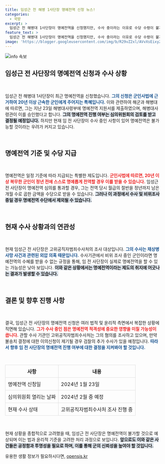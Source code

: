 ```yaml
---
title: 임성근 전 해병 1사단장 명예전역 신청 뉴스!
categories:
  - 국방
excerpt: >
  임성근 전 해병대 1사단장이 명예전역을 신청했지만, 수사 중이라는 이유로 수당 수령이 불가능할 것으로 보입니다. 현재 외압 의혹을 두고 경찰과 검찰의 검토가 이어지고 있어 그의 미래가 주목됩니다.
feature_text: >
  임성근 전 해병대 1사단장이 명예전역을 신청했지만, 수사 중이라는 이유로 수당 수령이 불가능할 것으로 보입니다. 현재 외압 의혹을 두고 경찰과 검찰의 검토가 이어지고 있어 그의 미래가 주목됩니다.
image: 'https://blogger.googleusercontent.com/img/b/R29vZ2xl/AVvXsEixyZcFfHzMRdzZMjFBmAUKJYCLCGyLL1o632UiGVXcaFdKo_bkvkuCioo0uUKlGfBVcT3P84aROyZIXSBEx3Aw5nCQ3pTgDom1WDC4m8eifvWiAmWEEVb4x6G_l8C0QH225ldMjyaFvpxGEBGNO37VmDTDMHGhJPq73UglMfDca1-0aw/s1600/blogspot.png'
---
```


<p><img src="https://blogger.googleusercontent.com/img/b/R29vZ2xl/AVvXsEixyZcFfHzMRdzZMjFBmAUKJYCLCGyLL1o632UiGVXcaFdKo_bkvkuCioo0uUKlGfBVcT3P84aROyZIXSBEx3Aw5nCQ3pTgDom1WDC4m8eifvWiAmWEEVb4x6G_l8C0QH225ldMjyaFvpxGEBGNO37VmDTDMHGhJPq73UglMfDca1-0aw/s1600/blogspot.png" alt="info 속보" /></p>

<h2 data-ke-size="size26">임성근 전 사단장의 명예전역 신청과 수사 상황</h2>

<p data-ke-size="size16">&nbsp;</p>

<p>임성근 전 해병대 1사단장이 최근 명예전역을 신청했습니다. <b><span style="color: #1a5490;">그의 신청은 군인사법에 근거하여 20년 이상 근속한 군인에게 주어지는 특혜입니다.</span></b> 이와 관련하여 해군과 해병대에 따르면, 그는 지난 23일 해병대사령부에 명예전역 지원서를 제출하였으며, 해병대사령관이 이를 승인했다고 합니다. <b><span style="background-color: #21538527;">그의 명예전역 진행 여부는 심의위원회의 검토를 받고 결정될 예정입니다.</span></b> 하지만 현재 임 전 사단장이 수사 중인 사항이 있어 명예전역은 불가능할 것이라는 우려가 커지고 있습니다.</p>

<p data-ke-size="size16">&nbsp;</p>

<h2 data-ke-size="size26">명예전역 기준 및 수당 지급</h2>

<p data-ke-size="size16">&nbsp;</p>

<p>명예전역은 일정 기준에 따라 지급되는 특별한 제도입니다. <b><span style="color: #ee2323;">군인사법에 따르면, 20년 이상 복무한 군인이 정년 전에 스스로 명예롭게 전역할 경우 이를 받을 수 있습니다.</span></b> 임성근 전 사단장이 명예전역 심의를 통과할 경우, 그는 전역 당시 월급의 절반을 정년까지 남은 개월 수로 곱한 금액을 수당으로 받을 수 있습니다. <b><span style="background-color: #21538527;">그러나 이 과정에서 수사 및 비위조사 중일 경우 명예전역 수단에서 제외될 수 있습니다.</span></b></p>

<p data-ke-size="size16">&nbsp;</p>

<h2 data-ke-size="size26">현재 수사 상황과의 연관성</h2>

<p data-ke-size="size16">&nbsp;</p>

<p>현재 임성근 전 사단장은 고위공직자범죄수사처의 조사 대상입니다. <b><span style="color: #1a5490;">그의 수사는 채상병 사망 사건과 관련된 외압 의혹 때문입니다.</span></b> 수사기관에서 비위 조사 중인 군인이라면 명예전역의 수혜를 받을 수 없는 규정을 통해, 임 전 사단장이 실제로 명예전역을 할 수 있는 가능성은 낮아 보입니다. <b><span style="background-color: #21538527;">이와 같은 상황에서는 명예전역이라는 제도의 취지에 어긋나는 결과가 발생할 수 있습니다.</span></b></p>

<p data-ke-size="size16">&nbsp;</p>

<h2 data-ke-size="size26">결론 및 향후 진행 사항</h2>

<p data-ke-size="size16">&nbsp;</p>

<p>결국, 임성근 전 사단장의 명예전역 신청은 여러 법적 및 윤리적 측면에서 복잡한 상황에 직면해 있습니다. <b><span style="color: #ee2323;">그가 수사 중인 점은 명예전역 적격성에 중요한 영향을 미칠 가능성이 큽니다.</span></b> 관할 수사 기관인 고위공직자범죄수사처는 그의 혐의를 조사하고 있으며, 만약 불송치 결정에 대한 이의신청이 제기될 경우 검찰의 추가 수사가 있을 예정입니다. <b><span style="color: #1a5490;">따라서 향후 임 전 사단장의 명예전역 진행 여부에 대한 결정을 지켜봐야 할 것입니다.</span></b> </p>

<p data-ke-size="size16">&nbsp;</p>

<table style="width: 100%; border-collapse: collapse;">
    <thead>
        <tr>
            <th style="border: 1px solid #dddddd; padding: 8px;"><b>사항</b></th>
            <th style="border: 1px solid #dddddd; padding: 8px;"><b>내용</b></th>
        </tr>
    </thead>
    <tbody>
        <tr>
            <td style="border: 1px solid #dddddd; padding: 8px;">명예전역 신청일</td>
            <td style="border: 1px solid #dddddd; padding: 8px;">2024년 1월 23일</td>
        </tr>
        <tr>
            <td style="border: 1px solid #dddddd; padding: 8px;">심의위원회 열리는 날짜</td>
            <td style="border: 1px solid #dddddd; padding: 8px;">2024년 2월 중 예정</td>
        </tr>
        <tr>
            <td style="border: 1px solid #dddddd; padding: 8px;">현재 수사 상태</td>
            <td style="border: 1px solid #dddddd; padding: 8px;">고위공직자범죄수사처 조사 진행 중</td>
        </tr>
    </tbody>
</table>

<p data-ke-size="size16">&nbsp;</p>

<p>현재 상황을 종합적으로 고려했을 때, 임성근 전 사단장은 명예전역이 불가할 것으로 예상되며 이는 법과 윤리적 기준을 고려한 처리 과정으로 보입니다. <b><span style="background-color: #21538527;">앞으로도 이와 같은 사건들은 공정함과 투명성을 필요로 하며, 이를 통해 군의 신뢰성을 높여야 할 것입니다.</span></b></p>
유용한 생활 정보가 필요하시다면, <a href="https://opensis.kr" rel="dofollow">opensis.kr</a>


